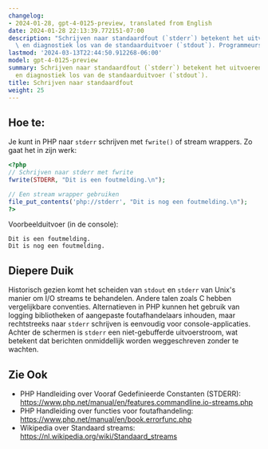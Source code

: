 ```yaml
---
changelog:
- 2024-01-28, gpt-4-0125-preview, translated from English
date: 2024-01-28 22:13:39.772151-07:00
description: "Schrijven naar standaardfout (`stderr`) betekent het uitvoeren van foutmeldingen\
  \ en diagnostiek los van de standaarduitvoer (`stdout`). Programmeurs doen\u2026"
lastmod: '2024-03-13T22:44:50.912268-06:00'
model: gpt-4-0125-preview
summary: Schrijven naar standaardfout (`stderr`) betekent het uitvoeren van foutmeldingen
  en diagnostiek los van de standaarduitvoer (`stdout`).
title: Schrijven naar standaardfout
weight: 25
---
```


## Hoe te:
Je kunt in PHP naar `stderr` schrijven met `fwrite()` of stream wrappers. Zo gaat het in zijn werk:

```PHP
<?php
// Schrijven naar stderr met fwrite
fwrite(STDERR, "Dit is een foutmelding.\n");

// Een stream wrapper gebruiken
file_put_contents('php://stderr', "Dit is nog een foutmelding.\n");
?>
```

Voorbeelduitvoer (in de console):
```
Dit is een foutmelding.
Dit is nog een foutmelding.
```

## Diepere Duik
Historisch gezien komt het scheiden van `stdout` en `stderr` van Unix's manier om I/O streams te behandelen. Andere talen zoals C hebben vergelijkbare conventies. Alternatieven in PHP kunnen het gebruik van logging bibliotheken of aangepaste foutafhandelaars inhouden, maar rechtstreeks naar `stderr` schrijven is eenvoudig voor console-applicaties. Achter de schermen is `stderr` een niet-gebufferde uitvoerstroom, wat betekent dat berichten onmiddellijk worden weggeschreven zonder te wachten.

## Zie Ook
- PHP Handleiding over Vooraf Gedefinieerde Constanten (STDERR): https://www.php.net/manual/en/features.commandline.io-streams.php
- PHP Handleiding over functies voor foutafhandeling: https://www.php.net/manual/en/book.errorfunc.php
- Wikipedia over Standaard streams: https://nl.wikipedia.org/wiki/Standaard_streams
